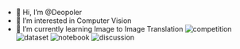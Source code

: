 - 👋 Hi, I’m @Deopoler
- 👀 I’m interested in Computer Vision
- 🌱 I’m currently learning Image to Image Translation
![competition](https://road-to-kaggle-grandmaster.vercel.app/api/badges/Deopoler/competition/light)
![dataset](https://road-to-kaggle-grandmaster.vercel.app/api/badges/Deopoler/dataset/light)
![notebook](https://road-to-kaggle-grandmaster.vercel.app/api/badges/Deopoler/notebook/light)
![discussion](https://road-to-kaggle-grandmaster.vercel.app/api/badges/Deopoler/discussion/light)

<!---
Deopoler/Deopoler is a ✨ special ✨ repository because its `README.md` (this file) appears on your GitHub profile.
You can click the Preview link to take a look at your changes.
--->
